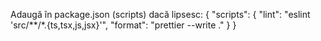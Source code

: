 Adaugă în package.json (scripts) dacă lipsesc:
{
  "scripts": {
    "lint": "eslint 'src/**/*.{ts,tsx,js,jsx}'",
    "format": "prettier --write ."
  }
}
